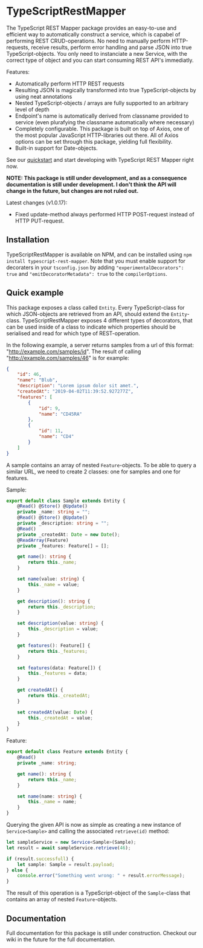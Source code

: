 # TypeScriptRestMapper
The TypeScript REST Mapper package provides an easy-to-use and efficient way to automatically construct a service, which is capabel of performing REST CRUD-operations. No need to manually perform HTTP-requests, receive results, perform error handling and parse JSON into true TypeScript-objects. You only need to instanciate a new Service, with the correct type of object and you can start consuming REST API's immediatly.

Features:
 * Automatically perform HTTP REST requests
 * Resulting JSON is magically transformed into true TypeScript-objects by using neat annotations
 * Nested TypeScript-objects / arrays are fully supported to an arbitrary level of depth
 * Endpoint's name is automatically derived from classname provided to service (even plurafying the classname automatically where necessary)
 * Completely configurable. This package is built on top of Axios, one of the most popular JavaScript HTTP-libraries out there. All of Axios options can be set through this package, yielding full flexibility.
 * Built-in support for Date-objects.
 
See our [quickstart](https://github.com/AbyxBelgium/TypeScriptRestMapper/wiki/Quickstart) and start developing with TypeScript REST Mapper right now.
 
**NOTE: This package is still under development, and as a consequence documentation is still under development. I don't think the API will change in the future, but changes are not ruled out.**

Latest changes (v1.0.17):
* Fixed update-method always performed HTTP POST-request instead of HTTP PUT-request.

## Installation
TypeScriptRestMapper is available on NPM, and can be installed using `npm install typescript-rest-mapper`. Note that you must enable support for decoraters in your `tsconfig.json` by adding `"experimentalDecorators": true` and `"emitDecoratorMetadata": true` to the `compilerOptions`.

## Quick example
This package exposes a class called `Entity`. Every TypeScript-class for which JSON-objects are retrieved from an API, should extend the `Entity`-class. TypeScriptRestMapper exposes 4 different types of decorators, that can be used inside of a class to indicate which properties should be serialised and read for which type of REST-operation.

In the following example, a server returns samples from a url of this format: "http://example.com/samples/id". The result of calling "http://example.com/samples/46" is for example:

```json
{
    "id": 46,
    "name": "Blub",
    "description": "Lorem ipsum dolor sit amet.",
    "createdAt": "2019-04-02T11:39:52.927277Z",
    "features": [
        {
            "id": 9,
            "name": "CD45RA"
        },
        {
            "id": 11,
            "name": "CD4"
        }
    ]
}
```

A sample contains an array of nested `Feature`-objects. To be able to query a similar URL, we need to create 2 classes: one for samples and one for features.

Sample:
```typescript
export default class Sample extends Entity {
    @Read() @Store() @Update()
    private _name: string = "";
    @Read() @Store() @Update()
    private _description: string = "";
    @Read()
    private _createdAt: Date = new Date();
    @ReadArray(Feature)
    private _features: Feature[] = [];

    get name(): string {
        return this._name;
    }

    set name(value: string) {
        this._name = value;
    }

    get description(): string {
        return this._description;
    }

    set description(value: string) {
        this._description = value;
    }

    get features(): Feature[] {
        return this._features;
    }

    set features(data: Feature[]) {
        this._features = data;
    }

    get createdAt() {
        return this._createdAt;
    }

    set createdAt(value: Date) {
        this._createdAt = value;
    }
}
```

Feature:
```typescript
export default class Feature extends Entity {
    @Read()
    private _name: string;

    get name(): string {
        return this._name;
    }

    set name(name: string) {
        this._name = name;
    }
}
```

Querying the given API is now as simple as creating a new instance of `Service<Sample>` and calling the associated `retrieve(id)` method:

```typescript
let sampleService = new Service<Sample>(Sample);
let result = await sampleService.retrieve(46);

if (result.successfull) {
    let sample: Sample = result.payload;
} else {
    console.error("Something went wrong: " + result.errorMessage);
}
```

The result of this operation is a TypeScript-object of the `Sample`-class that contains an array of nested `Feature`-objects.

## Documentation
Full documentation for this package is still under construction. Checkout our wiki in the future for the full documentation.
